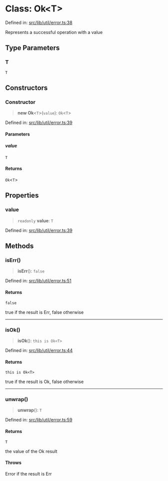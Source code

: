 # Class: Ok\<T\>

Defined in: [src/lib/util/error.ts:38](https://github.com/andrewski04/SvelteKit-Template/blob/f0b9cd97c48d96681ee3ffe7effd53d4bdf784a1/src/lib/util/error.ts#L38)

Represents a successful operation with a value

## Type Parameters

### T

`T`

## Constructors

### Constructor

> **new Ok**\<`T`\>(`value`): `Ok`\<`T`\>

Defined in: [src/lib/util/error.ts:39](https://github.com/andrewski04/SvelteKit-Template/blob/f0b9cd97c48d96681ee3ffe7effd53d4bdf784a1/src/lib/util/error.ts#L39)

#### Parameters

##### value

`T`

#### Returns

`Ok`\<`T`\>

## Properties

### value

> `readonly` **value**: `T`

Defined in: [src/lib/util/error.ts:39](https://github.com/andrewski04/SvelteKit-Template/blob/f0b9cd97c48d96681ee3ffe7effd53d4bdf784a1/src/lib/util/error.ts#L39)

## Methods

### isErr()

> **isErr**(): `false`

Defined in: [src/lib/util/error.ts:51](https://github.com/andrewski04/SvelteKit-Template/blob/f0b9cd97c48d96681ee3ffe7effd53d4bdf784a1/src/lib/util/error.ts#L51)

#### Returns

`false`

true if the result is Err, false otherwise

***

### isOk()

> **isOk**(): `this is Ok<T>`

Defined in: [src/lib/util/error.ts:44](https://github.com/andrewski04/SvelteKit-Template/blob/f0b9cd97c48d96681ee3ffe7effd53d4bdf784a1/src/lib/util/error.ts#L44)

#### Returns

`this is Ok<T>`

true if the result is Ok, false otherwise

***

### unwrap()

> **unwrap**(): `T`

Defined in: [src/lib/util/error.ts:59](https://github.com/andrewski04/SvelteKit-Template/blob/f0b9cd97c48d96681ee3ffe7effd53d4bdf784a1/src/lib/util/error.ts#L59)

#### Returns

`T`

the value of the Ok result

#### Throws

Error if the result is Err
